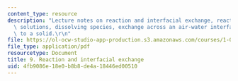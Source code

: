 ```yaml
---
content_type: resource
description: "Lecture notes on reaction and interfacial exchange, reaction-advection-diffusion\
  \ solutions, dissolving species, exchange across an air-water interface, and partitioning\
  \ to a solid.\r\n"
file: https://ol-ocw-studio-app-production.s3.amazonaws.com/courses/1-061-transport-processes-in-the-environment-fall-2008/4fb9086e18e0b8b8de4a18446ed00510_lec_09.pdf
file_type: application/pdf
resourcetype: Document
title: 9. Reaction and interfacial exchange
uid: 4fb9086e-18e0-b8b8-de4a-18446ed00510
---
```

